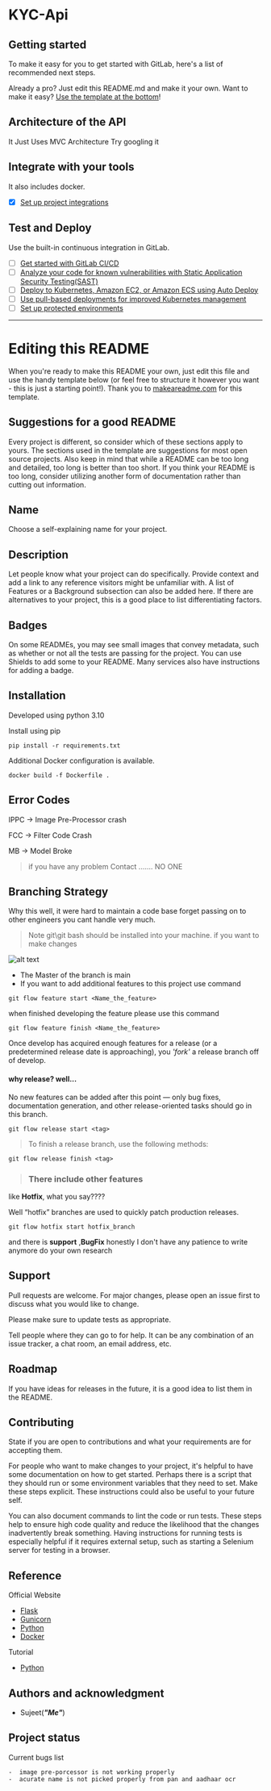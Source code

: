# KYC-Api

## Getting started

To make it easy for you to get started with GitLab, here's a list of recommended next steps.

Already a pro? Just edit this README.md and make it your own. Want to make it
easy? [Use the template at the bottom](#editing-this-readme)!

## Architecture of the API

It Just Uses MVC Architecture Try googling it

## Integrate with your tools

It also includes docker.

- [x] [Set up project integrations](https://gitlab.com/sujeet.k1/flask-api/-/settings/integrations)

## Test and Deploy

Use the built-in continuous integration in GitLab.

- [ ] [Get started with GitLab CI/CD](https://docs.gitlab.com/ee/ci/quick_start/index.html)
- [ ] [Analyze your code for known vulnerabilities with Static Application Security Testing(SAST)](https://docs.gitlab.com/ee/user/application_security/sast/)
- [ ] [Deploy to Kubernetes, Amazon EC2, or Amazon ECS using Auto Deploy](https://docs.gitlab.com/ee/topics/autodevops/requirements.html)
- [ ] [Use pull-based deployments for improved Kubernetes management](https://docs.gitlab.com/ee/user/clusters/agent/)
- [ ] [Set up protected environments](https://docs.gitlab.com/ee/ci/environments/protected_environments.html)

***

# Editing this README

When you're ready to make this README your own, just edit this file and use the handy template below (or feel free to
structure it however you want - this is just a starting point!). Thank you
to [makeareadme.com](https://www.makeareadme.com/) for this template.

## Suggestions for a good README

Every project is different, so consider which of these sections apply to yours. The sections used in the template are
suggestions for most open source projects. Also keep in mind that while a README can be too long and detailed, too long
is better than too short. If you think your README is too long, consider utilizing another form of documentation rather
than cutting out information.

## Name

Choose a self-explaining name for your project.

## Description

Let people know what your project can do specifically. Provide context and add a link to any reference visitors might be
unfamiliar with. A list of Features or a Background subsection can also be added here. If there are alternatives to your
project, this is a good place to list differentiating factors.

## Badges

On some READMEs, you may see small images that convey metadata, such as whether or not all the tests are passing for the
project. You can use Shields to add some to your README. Many services also have instructions for adding a badge.

## Installation

Developed using python 3.10

Install using pip

```commandline
pip install -r requirements.txt
```

Additional Docker configuration is available.

```docker
docker build -f Dockerfile .
```

## Error Codes

IPPC -> Image Pre-Processor crash

FCC -> Filter Code Crash

MB -> Model Broke

> if you have any problem Contact ....... NO ONE

## Branching Strategy

Why this well, it were hard to maintain a code base forget passing on to other engineers you cant handle very much.

> Note git\git bash should be installed into your machine. if you want to make changes

![alt text](https://miro.medium.com/max/1400/1*9yJY7fyscWFUVRqnx0BM6A.png)

* The Master of the branch is main
* If you want to add additional features to this project use command

```git
git flow feature start <Name_the_feature>
```

when finished developing the feature please use this command

```git
git flow feature finish <Name_the_feature>
```

Once develop has acquired enough features for a release (or a predetermined release date is approaching), you _'fork'_ a
release branch off of develop.

#### why release? well...

No new features can be added after this point — only bug fixes, documentation generation, and other release-oriented
tasks should go in this branch.

```git
git flow release start <tag>
```

> To finish a release branch, use the following methods:

```git
git flow release finish <tag>
```

> ### There include other features

like **Hotfix**, what you say????

Well “hotfix” branches are used to quickly patch production releases.

```git
git flow hotfix start hotfix_branch
```

and there is **support** ,**BugFix**
honestly I don't have any patience to write anymore do your own research

## Support

Pull requests are welcome. For major changes, please open an issue first
to discuss what you would like to change.

Please make sure to update tests as appropriate.

Tell people where they can go to for help. It can be any combination of an issue tracker, a chat room, an email address,
etc.

## Roadmap

If you have ideas for releases in the future, it is a good idea to list them in the README.

## Contributing

State if you are open to contributions and what your requirements are for accepting them.

For people who want to make changes to your project, it's helpful to have some documentation on how to get started.
Perhaps there is a script that they should run or some environment variables that they need to set. Make these steps
explicit. These instructions could also be useful to your future self.

You can also document commands to lint the code or run tests. These steps help to ensure high code quality and reduce
the likelihood that the changes inadvertently break something. Having instructions for running tests is especially
helpful if it requires external setup, such as starting a Selenium server for testing in a browser.

## Reference

Official Website

- [Flask](https://flask.palletsprojects.com/)
- [Gunicorn](http://gunicorn.org/)
- [Python](https://www.python.org/)
- [Docker](https://docs.docker.com/)

Tutorial

- [Python](https://docs.python.org/3/tutorial/)

## Authors and acknowledgment

- Sujeet(_**"Me"**_)

## Project status

Current bugs list

    -  image pre-porcessor is not working properly
    -  acurate name is not picked properly from pan and aadhaar ocr